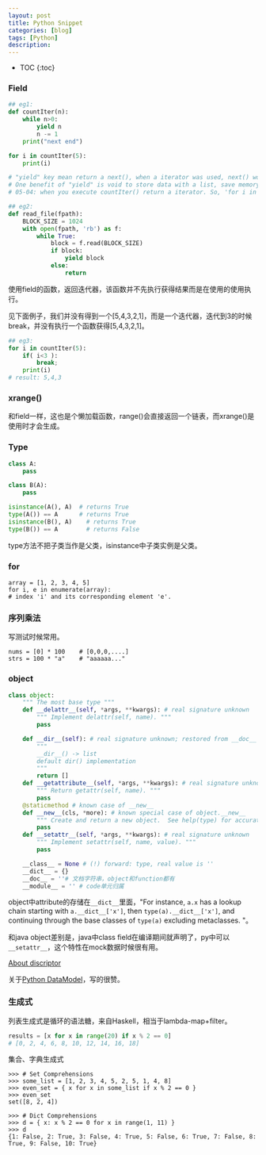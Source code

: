 ```yaml
---
layout: post
title: Python Snippet
categories: [blog]
tags: [Python]
description: 
---
```


* TOC
{:toc}


### Field

```python
## eg1:
def countIter(n):
    while n>0:
        yield n
        n -= 1
    print("next end")

for i in countIter(5):
    print(i)

# "yield" key mean return a next(), when a iterator was used, next() would be used.
# One benefit of "yield" is void to store data with a list, save memory.
# 05-04: when you execute countIter() return a iterator. So, 'for i in countIter(5)' means countIter.next...

## eg2:
def read_file(fpath):
    BLOCK_SIZE = 1024
    with open(fpath, 'rb') as f:
        while True:
            block = f.read(BLOCK_SIZE)
            if block:
                yield block
            else:
                return
```

使用field的函数，返回迭代器，该函数并不先执行获得结果而是在使用的使用执行。

见下面例子，我们并没有得到一个[5,4,3,2,1]，而是一个迭代器，迭代到3的时候break，并没有执行一个函数获得[5,4,3,2,1]。

```python
## eg3:
for i in countIter(5):
    if( i<3 ):
        break;
    print(i)
# result: 5,4,3
```



### xrange()

和field一样，这也是个懒加载函数，range()会直接返回一个链表，而xrange()是使用时才会生成。



### Type

```python
class A:
    pass

class B(A):
    pass

isinstance(A(), A)  # returns True
type(A()) == A      # returns True
isinstance(B(), A)    # returns True
type(B()) == A        # returns False
```

type方法不把子类当作是父类，isinstance中子类实例是父类。



### for

```
array = [1, 2, 3, 4, 5]
for i, e in enumerate(array):
# index 'i' and its corresponding element 'e'.
```



### 序列乘法

写测试时候常用。

```
nums = [0] * 100    # [0,0,0,....]
strs = 100 * "a"    # "aaaaaa..."
```



### object

```python
class object:
    """ The most base type """
    def __delattr__(self, *args, **kwargs): # real signature unknown
        """ Implement delattr(self, name). """
        pass

    def __dir__(self): # real signature unknown; restored from __doc__
        """
        __dir__() -> list
        default dir() implementation
        """
        return []
    def __getattribute__(self, *args, **kwargs): # real signature unknown
        """ Return getattr(self, name). """
        pass
    @staticmethod # known case of __new__
    def __new__(cls, *more): # known special case of object.__new__
        """ Create and return a new object.  See help(type) for accurate signature. """
        pass
    def __setattr__(self, *args, **kwargs): # real signature unknown
        """ Implement setattr(self, name, value). """
        pass

    __class__ = None # (!) forward: type, real value is ''
    __dict__ = {}
    __doc__ = ''# 文档字符串，object和function都有
    __module__ = '' # code单元归属
```

object中attribute的存储在`__dict__`里面，"For instance, `a.x` has a lookup chain starting with `a.__dict__['x']`, then `type(a).__dict__['x']`, and continuing through the base classes of `type(a)` excluding metaclasses. "。

和java object差别是，java中class field在编译期间就声明了，py中可以`__setattr__`，这个特性在mock数据时候很有用。

[About discriptor](https://docs.python.org/2/howto/descriptor.html)

关于[Python DataModel](https://docs.python.org/3/reference/datamodel.html)，写的很赞。



### 生成式

列表生成式是循环的语法糖，来自Haskell，相当于lambda-map+filter。

```python
results = [x for x in range(20) if x % 2 == 0]
# [0, 2, 4, 6, 8, 10, 12, 14, 16, 18]
```

集合、字典生成式

```
>>> # Set Comprehensions
>>> some_list = [1, 2, 3, 4, 5, 2, 5, 1, 4, 8]
>>> even_set = { x for x in some_list if x % 2 == 0 }
>>> even_set
set([8, 2, 4])

>>> # Dict Comprehensions
>>> d = { x: x % 2 == 0 for x in range(1, 11) }
>>> d
{1: False, 2: True, 3: False, 4: True, 5: False, 6: True, 7: False, 8: True, 9: False, 10: True}
```